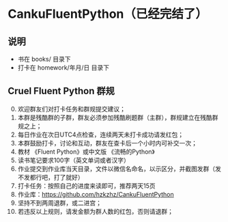# CankuFluentPython（已经完结了）

## 说明
- 书在 books/ 目录下
- 打卡在 homework/年月/日 目录下

## Cruel Fluent Python 群规
0. 欢迎群友们对打卡任务和群规提交建议；
1. 本群是残酷群的子群，群友必须参加残酷刷题群（主群），群规建立在残酷群规之上；
2. 每日作业在次日UTC4点检查，连续两天未打卡成功请发红包；
3. 本群鼓励打卡，讨论和互动，群友在查卡后一个小时内可补交一次；
4. 教材 《Fluent Python》或中文版 《流畅的Python》
5. 读书笔记要求100字（英文单词或者汉字）
6. 作业提交到作业库当天目录，文件以微信名命名，以示区分，并截图发群（发不发都行吧，打了就好）
7. 打卡任务：按照自己的进度来读即可，推荐两天15页
8. 作业库：https://github.com/hzkzhz/CankuFluentPython
9. 坚持不到两周退群，或二进宫；
10. 若违反以上规则，请发金额为群人数的红包，否则请退群；
